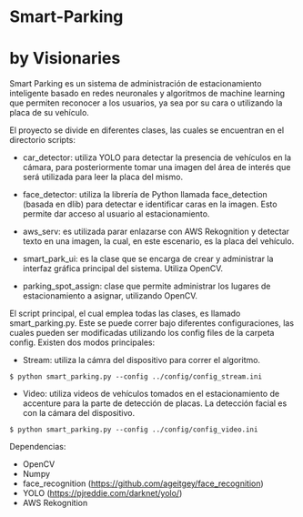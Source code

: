 # Smart-Parking 
# by Visionaries

Smart Parking es un sistema de administración de estacionamiento inteligente basado en redes neuronales y algoritmos de machine learning que permiten reconocer a los usuarios, ya sea por su cara o utilizando la placa de su vehículo.

El proyecto se divide en diferentes clases, las cuales se encuentran en el directorio scripts:

- car_detector: utiliza YOLO para detectar la presencia de vehículos en la cámara, para posteriormente tomar una imagen del área de interés que será utilizada para leer la placa del mismo.

- face_detector: utiliza la librería de Python llamada face_detection (basada en dlib) para detectar e identificar caras en la imagen. Esto permite dar acceso al usuario al estacionamiento.

- aws_serv: es utilizada parar enlazarse con AWS Rekognition y detectar texto en una imagen, la cual, en este escenario, es la placa del vehículo.

- smart_park_ui: es la clase que se encarga de crear y administrar la interfaz gráfica principal del sistema. Utiliza OpenCV.

- parking_spot_assign: clase que permite administrar los lugares de estacionamiento a asignar, utilizando OpenCV. 

El script principal, el cual emplea todas las clases, es llamado smart_parking.py. Este se puede correr bajo diferentes configuraciones, las cuales pueden ser modificadas utilizando los config files de la carpeta config. Existen dos modos principales:

- Stream: utiliza la cámra del dispositivo para correr el algoritmo. 

 `$ python smart_parking.py --config ../config/config_stream.ini`

- Video: utiliza videos de vehículos tomados en el estacionamiento de accenture para la parte de detección de placas. La detección facial es con la cámara del dispositivo.

 `$ python smart_parking.py --config ../config/config_video.ini`


Dependencias:

- OpenCV
- Numpy
- face_recognition (https://github.com/ageitgey/face_recognition)
- YOLO (https://pjreddie.com/darknet/yolo/)
- AWS Rekognition

